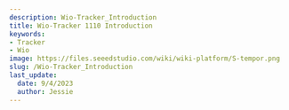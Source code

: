 ```yaml
---
description: Wio-Tracker_Introduction
title: Wio-Tracker 1110 Introduction
keywords:
- Tracker
- Wio
image: https://files.seeedstudio.com/wiki/wiki-platform/S-tempor.png
slug: /Wio-Tracker_Introduction
last_update:
  date: 9/4/2023
  author: Jessie
---
```


